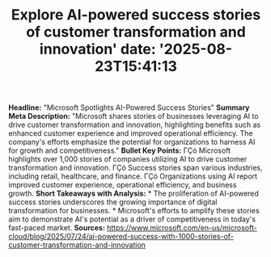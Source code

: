﻿---
title: "Explore AI-powered success stories of customer transformation and innovation'
date: '2025-08-23T15:41:13"
category: "Markets"
summary: ""
slug: "explore aipowered success stories of customer transformation"
source_urls:
  - "https://www.microsoft.com/en-us/microsoft-cloud/blog/2025/07/24/ai-powered-success-with-1000-stories-of-customer-transformation-and-innovation"
seo:
  title: "Explore AI-powered success stories of customer transformation and innovation | Hash n Hedge'
  description: '"
  keywords: ["news", "markets", "brief"]
---
**Headline:** "Microsoft Spotlights AI-Powered Success Stories"  **Summary Meta Description:**  "Microsoft shares stories of businesses leveraging AI to drive customer transformation and innovation, highlighting benefits such as enhanced customer experience and improved operational efficiency. The company's efforts emphasize the potential for organizations to harness AI for growth and competitiveness."  **Bullet Key Points:**  ΓÇó Microsoft highlights over 1,000 stories of companies utilizing AI to drive customer transformation and innovation. ΓÇó Success stories span various industries, including retail, healthcare, and finance. ΓÇó Organizations using AI report improved customer experience, operational efficiency, and business growth.  **Short Takeaways with Analysis:**  * The proliferation of AI-powered success stories underscores the growing importance of digital transformation for businesses.  * Microsoft's efforts to amplify these stories aim to demonstrate AI's potential as a driver of competitiveness in today's fast-paced market.  **Sources:** https://www.microsoft.com/en-us/microsoft-cloud/blog/2025/07/24/ai-powered-success-with-1000-stories-of-customer-transformation-and-innovation 
